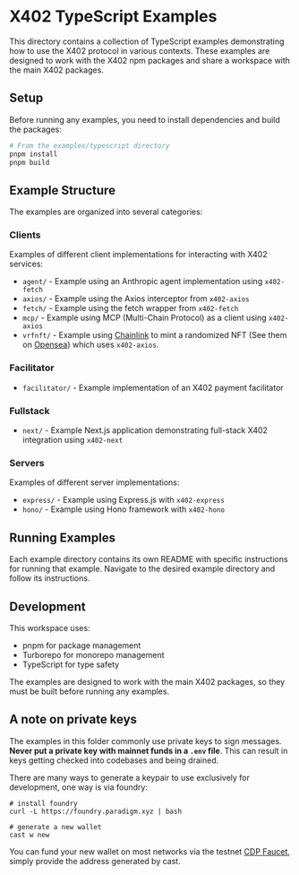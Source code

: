 # X402 TypeScript Examples

This directory contains a collection of TypeScript examples demonstrating how to use the X402 protocol in various contexts. These examples are designed to work with the X402 npm packages and share a workspace with the main X402 packages.

## Setup

Before running any examples, you need to install dependencies and build the packages:

```bash
# From the examples/typescript directory
pnpm install
pnpm build
```

## Example Structure

The examples are organized into several categories:

### Clients

Examples of different client implementations for interacting with X402 services:

- `agent/` - Example using an Anthropic agent implementation using `x402-fetch`
- `axios/` - Example using the Axios interceptor from `x402-axios`
- `fetch/` - Example using the fetch wrapper from `x402-fetch`
- `mcp/` - Example using MCP (Multi-Chain Protocol) as a client using `x402-axios`
- `vrfnft/` - Example using [Chainlink](docs.chain.link) to mint a randomized NFT (See them on [Opensea](https://testnets.opensea.io/collection/vrfnft-1)) which uses `x402-axios`.

### Facilitator

- `facilitator/` - Example implementation of an X402 payment facilitator

### Fullstack

- `next/` - Example Next.js application demonstrating full-stack X402 integration using `x402-next`

### Servers

Examples of different server implementations:

- `express/` - Example using Express.js with `x402-express`
- `hono/` - Example using Hono framework with `x402-hono`

## Running Examples

Each example directory contains its own README with specific instructions for running that example. Navigate to the desired example directory and follow its instructions.

## Development

This workspace uses:

- pnpm for package management
- Turborepo for monorepo management
- TypeScript for type safety

The examples are designed to work with the main X402 packages, so they must be built before running any examples.

## A note on private keys

The examples in this folder commonly use private keys to sign messages. **Never put a private key with mainnet funds in a `.env` file**. This can result in keys getting checked into codebases and being drained.

There are many ways to generate a keypair to use exclusively for development, one way is via foundry:

```
# install foundry
curl -L https://foundry.paradigm.xyz | bash

# generate a new wallet
cast w new
```

You can fund your new wallet on most networks via the testnet [CDP Faucet](https://portal.cdp.coinbase.com/products/faucet), simply provide the address generated by cast.
